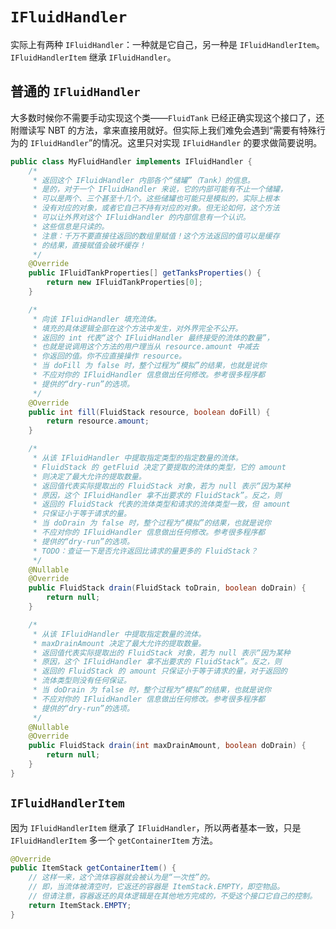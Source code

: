 # `IFluidHandler`

实际上有两种 `IFluidHandler`：一种就是它自己，另一种是 `IFluidHandlerItem`。`IFluidHandlerItem` 继承 `IFluidHandler`。

## 普通的 `IFluidHandler`

大多数时候你不需要手动实现这个类——`FluidTank` 已经正确实现这个接口了，还附赠读写 NBT 的方法，拿来直接用就好。但实际上我们难免会遇到“需要有特殊行为的 `IFluidHandler`”的情况。这里只对实现 `IFluidHandler` 的要求做简要说明。

```java
public class MyFluidHandler implements IFluidHandler {
    /*
     * 返回这个 IFluidHandler 内部各个“储罐”（Tank）的信息。
     * 是的，对于一个 IFluidHandler 来说，它的内部可能有不止一个储罐，
     * 可以是两个、三个甚至十几个。这些储罐也可能只是模拟的，实际上根本
     * 没有对应的对象，或者它自己不持有对应的对象。但无论如何，这个方法
     * 可以让外界对这个 IFluidHandler 的内部信息有一个认识。
     * 这些信息是只读的。
     * 注意：千万不要直接往返回的数组里赋值！这个方法返回的值可以是缓存
     * 的结果，直接赋值会破坏缓存！
     */
    @Override
    public IFluidTankProperties[] getTanksProperties() {
        return new IFluidTankProperties[0];
    }

    /*
     * 向该 IFluidHandler 填充流体。
     * 填充的具体逻辑全部在这个方法中发生，对外界完全不公开。
     * 返回的 int 代表“这个 IFluidHandler 最终接受的流体的数量”，
     * 也就是说调用这个方法的用户理当从 resource.amount 中减去
     * 你返回的值。你不应直接操作 resource。
     * 当 doFill 为 false 时，整个过程为“模拟”的结果，也就是说你
     * 不应对你的 IFluidHandler 信息做出任何修改。参考很多程序都
     * 提供的“dry-run”的选项。
     */
    @Override
    public int fill(FluidStack resource, boolean doFill) {
        return resource.amount;
    }

    /*
     * 从该 IFluidHandler 中提取指定类型的指定数量的流体。
     * FluidStack 的 getFluid 决定了要提取的流体的类型，它的 amount
     * 则决定了最大允许的提取数量。
     * 返回值代表实际提取出的 FluidStack 对象，若为 null 表示“因为某种
     * 原因，这个 IFluidHandler 拿不出要求的 FluidStack”。反之，则
     * 返回的 FluidStack 代表的流体类型和请求的流体类型一致，但 amount
     * 只保证小于等于请求的量。
     * 当 doDrain 为 false 时，整个过程为“模拟”的结果，也就是说你
     * 不应对你的 IFluidHandler 信息做出任何修改。参考很多程序都
     * 提供的“dry-run”的选项。
     * TODO：查证一下是否允许返回比请求的量更多的 FluidStack？
     */
    @Nullable
    @Override
    public FluidStack drain(FluidStack toDrain, boolean doDrain) {
        return null;
    }

    /*
     * 从该 IFluidHandler 中提取指定数量的流体。
     * maxDrainAmount 决定了最大允许的提取数量。
     * 返回值代表实际提取出的 FluidStack 对象，若为 null 表示“因为某种
     * 原因，这个 IFluidHandler 拿不出要求的 FluidStack”。反之，则
     * 返回的 FluidStack 的 amount 只保证小于等于请求的量，对于返回的
     * 流体类型则没有任何保证。
     * 当 doDrain 为 false 时，整个过程为“模拟”的结果，也就是说你
     * 不应对你的 IFluidHandler 信息做出任何修改。参考很多程序都
     * 提供的“dry-run”的选项。
     */
    @Nullable
    @Override
    public FluidStack drain(int maxDrainAmount, boolean doDrain) {
        return null;
    }
}
```

## `IFluidHandlerItem`

因为 `IFluidHandlerItem` 继承了 `IFluidHandler`，所以两者基本一致，只是 `IFluidHandlerItem` 多一个 `getContainerItem` 方法。

```java
@Override
public ItemStack getContainerItem() {
    // 这样一来，这个流体容器就会被认为是“一次性”的。
    // 即，当流体被清空时，它返还的容器是 ItemStack.EMPTY，即空物品。
    // 但请注意，容器返还的具体逻辑是在其他地方完成的，不受这个接口它自己的控制。
    return ItemStack.EMPTY;
}
```

